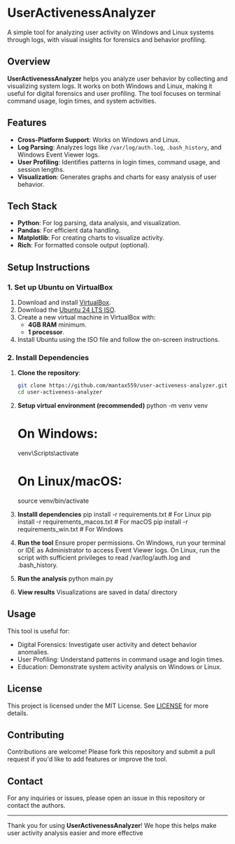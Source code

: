 # UserActivenessAnalyzer

A simple tool for analyzing user activity on Windows and Linux systems through logs, with visual insights for forensics and behavior profiling.

## Overview

**UserActivenessAnalyzer** helps you analyze user behavior by collecting and visualizing system logs. It works on both Windows and Linux, making it useful for digital forensics and user profiling. The tool focuses on terminal command usage, login times, and system activities.

## Features

- **Cross-Platform Support**: Works on Windows and Linux.
- **Log Parsing**: Analyzes logs like `/var/log/auth.log`, `.bash_history`, and Windows Event Viewer logs.
- **User Profiling**: Identifies patterns in login times, command usage, and session lengths.
- **Visualization**: Generates graphs and charts for easy analysis of user behavior.

## Tech Stack

- **Python**: For log parsing, data analysis, and visualization.
- **Pandas**: For efficient data handling.
- **Matplotlib**: For creating charts to visualize activity.
- **Rich**: For formatted console output (optional).

## Setup Instructions

### 1. Set up Ubuntu on VirtualBox

1. Download and install [VirtualBox](https://www.virtualbox.org/).
2. Download the [Ubuntu 24 LTS ISO](https://ubuntu.com/download/desktop).
3. Create a new virtual machine in VirtualBox with:
   - **4GB RAM** minimum.
   - **1 processor**.
4. Install Ubuntu using the ISO file and follow the on-screen instructions.

### 2. Install Dependencies

1. **Clone the repository**:

   ```bash
   git clone https://github.com/mantax559/user-activeness-analyzer.git
   cd user-activeness-analyzer

2. **Setup virtual environment (recommended)**
   python -m venv venv
   # On Windows:
   venv\Scripts\activate
   # On Linux/macOS:
   source venv/bin/activate

3. **Installl dependencies**
pip install -r requirements.txt # For Linux
pip install -r requirements_macos.txt  # For macOS
pip install -r requirements_win.txt   # For Windows

4. **Run the tool**
Ensure proper permissions. On Windows, run your terminal or IDE as Administrator to access Event Viewer logs.
On Linux, run the script with sufficient privileges to read /var/log/auth.log and .bash_history.

5. **Run the analysis**
python main.py

6. **View results**
Visualizations are saved in data/ directory

## Usage

This tool is useful for:

* Digital Forensics: Investigate user activity and detect behavior anomalies.
* User Profiling: Understand patterns in command usage and login times.
* Education: Demonstrate system activity analysis on Windows or Linux.

## License

This project is licensed under the MIT License. See [LICENSE](LICENSE.md) for more details.

## Contributing

Contributions are welcome! Please fork this repository and submit a pull request if you'd like to add features or improve the tool.

## Contact

For any inquiries or issues, please open an issue in this repository or contact the authors.

---

Thank you for using **UserActivenessAnalyzer**! We hope this helps make user activity analysis easier and more effective
